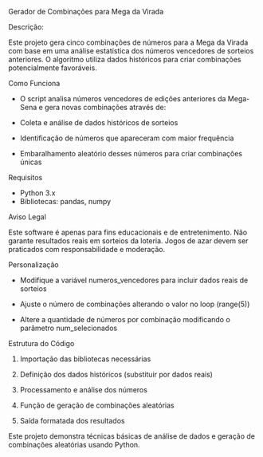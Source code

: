 Gerador de Combinações para Mega da Virada

Descrição: 

Este projeto gera cinco combinações de números para a Mega da Virada com base em uma análise estatística dos números vencedores de sorteios anteriores. O algoritmo utiliza dados históricos para criar combinações potencialmente favoráveis.

Como Funciona

- O script analisa números vencedores de edições anteriores da Mega-Sena e gera novas combinações através de:

- Coleta e análise de dados históricos de sorteios

- Identificação de números que apareceram com maior frequência

- Embaralhamento aleatório desses números para criar combinações únicas

Requisitos
- Python 3.x
- Bibliotecas: pandas, numpy

Aviso Legal

Este software é apenas para fins educacionais e de entretenimento. Não garante resultados reais em sorteios da loteria. Jogos de azar devem ser praticados com responsabilidade e moderação.

Personalização

- Modifique a variável numeros_vencedores para incluir dados reais de sorteios

- Ajuste o número de combinações alterando o valor no loop (range(5))

- Altere a quantidade de números por combinação modificando o parâmetro num_selecionados

Estrutura do Código

1. Importação das bibliotecas necessárias

2. Definição dos dados históricos (substituir por dados reais)

3. Processamento e análise dos números

4. Função de geração de combinações aleatórias

5. Saída formatada dos resultados

Este projeto demonstra técnicas básicas de análise de dados e geração de combinações aleatórias usando Python.
